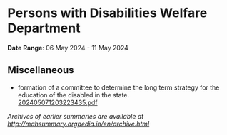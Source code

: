 # Persons with Disabilities Welfare Department

**Date Range**: 06 May 2024 - 11 May 2024


## Miscellaneous
- formation of a committee to determine the long term strategy for the education of the disabled in the state.\
  [202405071203223435.pdf](https://gr.maharashtra.gov.in/Site/Upload/Government%20Resolutions/English/202405071203223435.pdf)


*Archives of earlier summaries are available at http://mahsummary.orgpedia.in/en/archive.html*